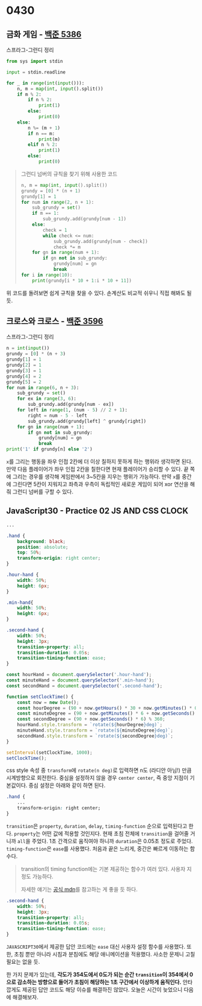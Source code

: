 # 0430



## 금화 게임 - [백준 5386](https://www.acmicpc.net/problem/5386)

스프라그-그런디 정리

```python
from sys import stdin

input = stdin.readline

for _ in range(int(input())):
    n, m = map(int, input().split())
    if m % 2:
        if n % 2:
            print(1)
        else:
            print(0)
    else:
        n %= (m + 1)
        if n == m:
            print(m)
        elif n % 2:
            print(1)
        else:
            print(0)
```

> 그런디 넘버의 규칙을 찾기 위해 사용한 코드
>
> ```python
> n, m = map(int, input().split())
> grundy = [0] * (n + 1)
> grundy[1] = 1
> for num in range(2, n + 1):
>     sub_grundy = set()
>     if m == 1:
>         sub_grundy.add(grundy[num - 1])
>     else:
>         check = 1
>         while check <= num:
>             sub_grundy.add(grundy[num - check])
>             check *= m
>     for gn in range(num + 1):
>         if gn not in sub_grundy:
>             grundy[num] = gn
>             break
> for i in range(10):
>     print(grundy[i * 10 + 1:i * 10 + 11])
> ```

위 코드를 돌려보면 쉽게 규칙을 찾을 수 있다. 손계산도 비교적 쉬우니 직접 해봐도 될 듯.



## 크로스와 크로스 - [백준 3596](https://www.acmicpc.net/problem/3596)

스프라그-그런디 정리

```python
n = int(input())
grundy = [0] * (n + 3)
grundy[1] = 1
grundy[2] = 1
grundy[3] = 1
grundy[4] = 2
grundy[5] = 2
for num in range(6, n + 3):
    sub_grundy = set()
    for ex in range(3, 6):
        sub_grundy.add(grundy[num - ex])
    for left in range(1, (num - 5) // 2 + 1):
        right = num - 5 - left
        sub_grundy.add(grundy[left] ^ grundy[right])
    for gn in range(num + 1):
        if gn not in sub_grundy:
            grundy[num] = gn
            break
print('1' if grundy[n] else '2')
```

`x`를 그리는 행동을 좌우 인접 2칸에 더 이상 칠하지 못하게 하는 행위라 생각하면 된다. 만약 다음 플레이어가 좌우 인접 2칸을 칠한다면 현재 플레이어가 승리할 수 있다. 끝 쪽에 그리는 경우를 생각해 게임판에서 3~5칸을 지우는 행위가 가능하다. 만약 `x`를 중간에 그린다면 5칸이 지워지고 좌측과 우측이 독립적인 새로운 게임이 되어 xor 연산을 해줘 그런디 넘버를 구할 수 있다.



## JavaScript30 - Practice 02 JS AND CSS CLOCK

```css
...

.hand {
    background: black;
    position: absolute;
    top: 50%;
    transform-origin: right center;
}

.hour-hand {
    width: 50%;
    height: 6px;
}

.min-hand{
    width: 50%;
    height: 6px;
}

.second-hand {
    width: 50%;
    height: 3px;
    transition-property: all;
    transition-duration: 0.05s;
    transition-timing-function: ease;
}
```

```javascript
const hourHand = document.querySelector('.hour-hand');
const minuteHand = document.querySelector('.min-hand');
const secondHand = document.querySelector('.second-hand');

function setClockTime() {
    const now = new Date();
    const hourDegree = (90 + now.getHours() * 30 + now.getMinutes() * 0.5) % 360;
    const minuteDegree = (90 + now.getMinutes() * 6 + now.getSeconds() * 0.1) % 360;
    const secondDegree = (90 + now.getSeconds() * 6) % 360;
    hourHand.style.transform = `rotate(${hourDegree}deg)`;
    minuteHand.style.transform = `rotate(${minuteDegree}deg)`;
    secondHand.style.transform = `rotate(${secondDegree}deg)`;
}

setInterval(setClockTime, 1000);
setClockTime();
```

css style 속성 중 `transform`에 `rotate(n deg)`로 입력하면 n도 (라디안 아님!) 만큼 시계방향으로 회전한다. 중심을 설정하지 않을 경우 `center center`, 즉 중앙 지점이 기본값이다. 중심 설정은 아래와 같이 하면 된다.

```css
.hand {
	...
    transform-origin: right center;
}
```

`transition`은 `property`, `duration`, `delay`, `timing-function` 순으로 입력된다고 한다. `property`는 어떤 값에 적용할 것인지다. 현재 초침 전체에 `transition`을 걸어줄 거니까 `all`을 주었다. 1초 간격으로 움직여야 하니까 `duration`은 0.05초 정도로 주었다. `timing-function`은 `ease`를 사용했다. 처음과 끝은 느리게, 중간은 빠르게 이동하는 함수다.

> transition의 timing function에는 기본 제공하는 함수가 여러 있다. 사용자 지정도 가능하다.
>
> 자세한 얘기는 [공식 mdn](https://developer.mozilla.org/en-US/docs/Web/CSS/transition-timing-function)를 참고하는 게 좋을 듯 하다. 

```css
.second-hand {
    width: 50%;
    height: 3px;
    transition-property: all;
    transition-duration: 0.05s;
    transition-timing-function: ease;
}
```

`JAVASCRIPT30`에서 제공한 답안 코드에는 `ease` 대신 사용자 설정 함수를 사용했다. 또한, 초침 뿐만 아니라 시침과 분침에도 해당 애니메이션을 적용했다. 사소한 문제니 고칠 필요는 없을 듯.

한 가지 문제가 있는데, **각도가 354도에서 0도가 되는 순간 `transition`이 354에서 0으로 감소하는 방향으로 들어가 초침이 해당하는 1초 구간에서 이상하게 움직인다.** 안타깝게도 제공된 답안 코드도 해당 이슈를 해결하진 않았다. 오늘은 시간이 늦었으니 다음에 해결해보자.